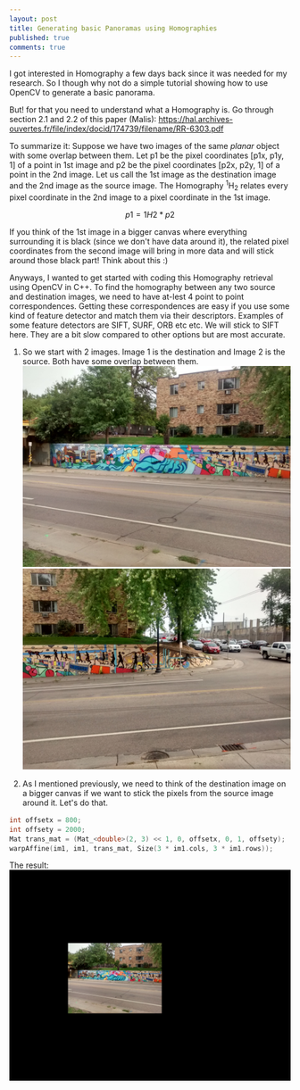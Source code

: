 ```yaml
---
layout: post
title: Generating basic Panoramas using Homographies
published: true
comments: true
---
```


I got interested in Homography a few days back since it was needed for my research. So I though why not do a simple tutorial showing how to use OpenCV to generate a basic panorama.

But! for that you need to understand what a Homography is. Go through section 2.1 and 2.2 of this paper (Malis): <https://hal.archives-ouvertes.fr/file/index/docid/174739/filename/RR-6303.pdf>

To summarize it: Suppose we have two images of the same _planar_ object with some overlap between them. Let p1 be the pixel coordinates [p1x, p1y, 1] of a point in 1st image and p2 be the pixel coordinates [p2x, p2y, 1] of a point in the 2nd image. Let us call the 1st image as the destination image and the 2nd image as the source image. The Homography <sup>1</sup>H<sub>2</sub> relates every pixel coordinate in the 2nd image to a pixel coordinate in the 1st image.

```math
p1 = 1H2 * p2
```

If you think of the 1st image in a bigger canvas where everything surrounding it is black (since we don't have data around it), the related pixel coordinates from the second image will bring in more data and will stick around those black part! Think about this :)

Anyways, I wanted to get started with coding this Homography retrieval using OpenCV in C++. To find the homography between any two source and destination images, we need to have at-lest 4 point to point correspondences. Getting these correspondences are easy if you use some kind of feature detector and match them via their descriptors. Examples of some feature detectors are SIFT, SURF, ORB etc etc. We will stick to SIFT here. They are a bit slow compared to other options but are most accurate.

1. So we start with 2 images. Image 1 is the destination and Image 2 is the source. Both have some overlap between them.
![Image 1](/images/1.jpg "Destination Image")
![Image 2](/images/2.jpg "Source Image")

2. As I mentioned previously, we need to think of the destination image on a bigger canvas if we want to stick the pixels from the source image around it. Let's do that.

```cpp
int offsetx = 800;
int offsety = 2000;
Mat trans_mat = (Mat_<double>(2, 3) << 1, 0, offsetx, 0, 1, offsety);
warpAffine(im1, im1, trans_mat, Size(3 * im1.cols, 3 * im1.rows));
```
The result:
![Bigger Canvas Image 1](/images/3.jpg "Bigger Canvas Image")
